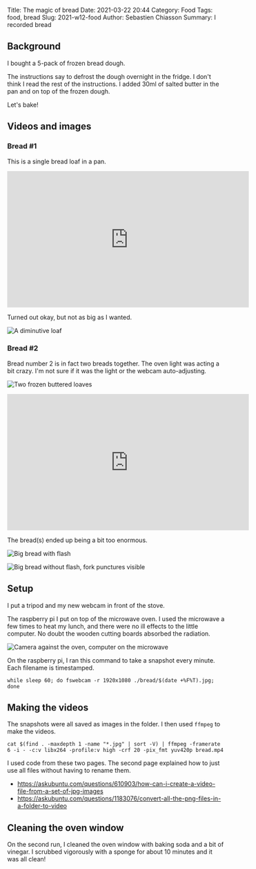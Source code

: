 Title: The magic of bread
Date: 2021-03-22 20:44
Category: Food
Tags: food, bread
Slug: 2021-w12-food
Author: Sebastien Chiasson
Summary: I recorded bread

## Background

I bought a 5-pack of frozen bread dough.

The instructions say to defrost the dough overnight in the fridge. I don't think I read the rest of the instructions. I added 30ml of salted butter in the pan and on top of the frozen dough.

Let's bake!

## Videos and images

### Bread #1

This is a single bread loaf in a pan.

<iframe width="560" height="315" src="https://www.youtube.com/embed/XTki0d15eFw" title="YouTube video player" frameborder="0" allow="accelerometer; autoplay; clipboard-write; encrypted-media; gyroscope; picture-in-picture" allowfullscreen></iframe>

Turned out okay, but not as big as I wanted.

![A diminutive loaf]({static}images/food/w12_2021/20210315_175640.jpg)

### Bread #2

Bread number 2 is in fact two breads together. The oven light was acting a bit crazy. I'm not sure if it was the light or the webcam auto-adjusting.

![Two frozen buttered loaves]({static}images/food/w12_2021/20210322_130818.jpg)

<iframe width="560" height="315" src="https://www.youtube.com/embed/vOlqADRz4Is" title="YouTube video player" frameborder="0" allow="accelerometer; autoplay; clipboard-write; encrypted-media; gyroscope; picture-in-picture" allowfullscreen></iframe>

The bread(s) ended up being a bit too enormous.

![Big bread with flash]({static}images/food/w12_2021/20210322_180310.jpg)

![Big bread without flash, fork punctures visible]({static}images/food/w12_2021/20210322_180330.jpg)

## Setup

I put a tripod and my new webcam in front of the stove.

The raspberry pi I put on top of the microwave oven. I used the microwave a few times to heat my lunch, and there were no ill effects to the little computer. No doubt the wooden cutting boards absorbed the radiation.

![Camera against the oven, computer on the microwave]({static}images/food/w12_2021/20210315_122519.jpg)

On the raspberry pi, I ran this command to take a snapshot every minute. Each filename is timestamped.

```console
while sleep 60; do fswebcam -r 1920x1080 ./bread/$(date +%F%T).jpg; done
```

## Making the videos

The snapshots were all saved as images in the folder. I then used `ffmpeg` to make the videos.

```console
cat $(find . -maxdepth 1 -name "*.jpg" | sort -V) | ffmpeg -framerate 6 -i - -c:v libx264 -profile:v high -crf 20 -pix_fmt yuv420p bread.mp4
```

I used code from these two pages. The second page explained how to just use all files without having to rename them.

  * <https://askubuntu.com/questions/610903/how-can-i-create-a-video-file-from-a-set-of-jpg-images>
  * <https://askubuntu.com/questions/1183076/convert-all-the-png-files-in-a-folder-to-video>

## Cleaning the oven window

On the second run, I cleaned the oven window with baking soda and a bit of vinegar. I scrubbed vigorously with a sponge for about 10 minutes and it was all clean!

